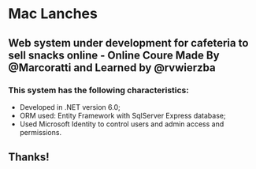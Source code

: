 # Mac Lanches
## Web system under development for cafeteria to sell snacks online - Online Coure Made By @Marcoratti and Learned by @rvwierzba

### This system has the following characteristics:
- Developed in .NET version 6.0;
-  ORM used: Entity Framework with SqlServer Express database;
-  Used Microsoft Identity to control users and admin access and permissions.

## Thanks!